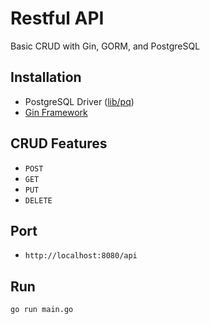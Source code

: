# Restful API
Basic CRUD with Gin, GORM, and PostgreSQL

## Installation
- PostgreSQL Driver ([lib/pq](https://github.com/lib/pq))
- [Gin Framework](https://github.com/gin-gonic/gin)

## CRUD Features
- `POST`
- `GET`
- `PUT`
- `DELETE`

## Port
- `http://localhost:8080/api`

## Run
```bash
go run main.go

